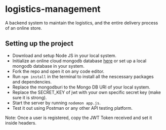 # logistics-management
A backend system to maintain the logistics, and the entire delivery process of an online store.

## Setting up the project

- Download and setup Node JS in your local system.
- Initialize an online cloud mongodb database [here](https://cloud.mongodb.com) or set up a local mongodb database in your system.
- Fork the repo and open it on any code editor.
- Run ```npm install``` in the terminal to install all the nescessary packages and dependencies.
- Replace the mongodburi to the Mongo DB URI of your local system.
- Replace the SECRET_KEY of jwt with your own specific secret key (make sure it is strong).
- Start the server by running ```nodemon app.js```.
- Test it out using Postman or any other API testing platform.

 Note: Once a user is registered, copy the JWT Token received and set it inside headers.

  
